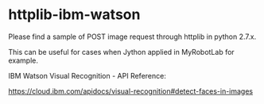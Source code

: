 # httplib-ibm-watson
Please find a sample of POST image request through httplib in python 2.7.x.

This can be useful for cases when Jython applied in MyRobotLab for example.

IBM Watson Visual Recognition - API Reference:

https://cloud.ibm.com/apidocs/visual-recognition#detect-faces-in-images

